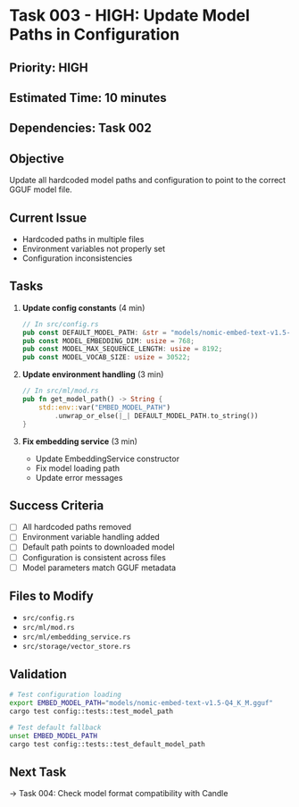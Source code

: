 # Task 003 - HIGH: Update Model Paths in Configuration

## Priority: HIGH
## Estimated Time: 10 minutes
## Dependencies: Task 002

## Objective
Update all hardcoded model paths and configuration to point to the correct GGUF model file.

## Current Issue
- Hardcoded paths in multiple files
- Environment variables not properly set
- Configuration inconsistencies

## Tasks
1. **Update config constants** (4 min)
   ```rust
   // In src/config.rs
   pub const DEFAULT_MODEL_PATH: &str = "models/nomic-embed-text-v1.5-Q4_K_M.gguf";
   pub const MODEL_EMBEDDING_DIM: usize = 768;
   pub const MODEL_MAX_SEQUENCE_LENGTH: usize = 8192;
   pub const MODEL_VOCAB_SIZE: usize = 30522;
   ```

2. **Update environment handling** (3 min)
   ```rust
   // In src/ml/mod.rs
   pub fn get_model_path() -> String {
       std::env::var("EMBED_MODEL_PATH")
           .unwrap_or_else(|_| DEFAULT_MODEL_PATH.to_string())
   }
   ```

3. **Fix embedding service** (3 min)
   - Update EmbeddingService constructor
   - Fix model loading path
   - Update error messages

## Success Criteria
- [ ] All hardcoded paths removed
- [ ] Environment variable handling added
- [ ] Default path points to downloaded model
- [ ] Configuration is consistent across files
- [ ] Model parameters match GGUF metadata

## Files to Modify
- `src/config.rs`
- `src/ml/mod.rs`
- `src/ml/embedding_service.rs`
- `src/storage/vector_store.rs`

## Validation
```bash
# Test configuration loading
export EMBED_MODEL_PATH="models/nomic-embed-text-v1.5-Q4_K_M.gguf"
cargo test config::tests::test_model_path

# Test default fallback
unset EMBED_MODEL_PATH
cargo test config::tests::test_default_model_path
```

## Next Task
→ Task 004: Check model format compatibility with Candle